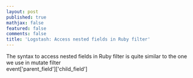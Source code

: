 ```yaml
---
layout: post
published: true
mathjax: false
featured: false
comments: false
title: 'Logstash: Access nested fields in Ruby filter'
---
```

The syntax to access nested fields in Ruby filter is quite similar to the one we use in mutate filter	
    event['parent_field']['child_field']
